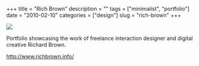 +++
title = "Rich Brown"
description = ""
tags = ["minimalist", "portfolio"]
date = "2010-02-10"
categories = ["design"]
slug = "rich-brown"
+++


 

  <div id="screens-thumbs" class="clearfix">
    <div class="txt-center" id="design-submission"><a href="http://www.richbrown.info/"><img id='bluga-thumbnail-2297' class='bluga-thumbnail large' src='//konigi.com/media/bluga/
wt4b727ee47d0cb_large.jpg'/></a></div>  
  </div>   
<p>Portfolio showcasing the work of freelance interaction designer and digital creative Richard Brown.</p>

<p><a href="http://www.richbrown.info/">http://www.richbrown.info/</a></p>




